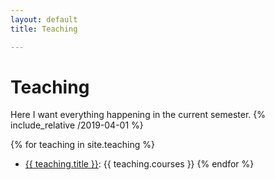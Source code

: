 ```yaml
---
layout: default
title: Teaching

---
```

# Teaching

Here I want everything happening in the current semester. 
{% include_relative /2019-04-01 %}

{% for teaching in site.teaching %}
* <a href="{{ teaching.url }}">{{ teaching.title }}</a>: {{ teaching.courses }}
{% endfor %}
